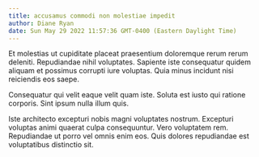 ```yaml
---
title: accusamus commodi non molestiae impedit
author: Diane Ryan
date: Sun May 29 2022 11:57:36 GMT-0400 (Eastern Daylight Time)
---
```

Et molestias ut cupiditate placeat praesentium doloremque rerum rerum deleniti. Repudiandae nihil voluptates. Sapiente iste consequatur quidem aliquam et possimus corrupti iure voluptas. Quia minus incidunt nisi reiciendis eos saepe.

 Consequatur qui velit eaque velit quam iste. Soluta est iusto qui ratione corporis. Sint ipsum nulla illum quis.

 Iste architecto excepturi nobis magni voluptates nostrum. Excepturi voluptas animi quaerat culpa consequuntur. Vero voluptatem rem. Repudiandae ut porro vel omnis enim eos. Quis dolores repudiandae est voluptatibus distinctio sit.